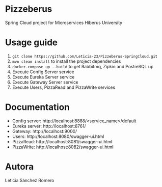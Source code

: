 # Pizzeberus
Spring Cloud project for Microservices Hiberus University

# Usage guide
1. ```git clone https://github.com/Leticia-23/Pizzeberus-SpringCloud.git```
2. ``mvn clean install`` to install the project dependencies
3. ``docker-compose up --build`` to get Rabbitmq, Zipkin and PostreSQL up
4. Execute Config Server service
5. Execute Eureka Server service
6. Execute Gateway Server service
7. Execute Users, PizzaRead and PizzaWrite services


# Documentation
- Config server: http://localhost:8888/<service_name>/default
- Eureka server: http://localhost:8761/
- Gateway: http://localhost:9000/
- Users: http://localhost:8080/swagger-ui.html
- PizzaRead: http://localhost:8081/swagger-ui.html
- PizzaWrite: http://localhost:8082/swagger-ui.html

# Autora
Leticia Sánchez Romero
